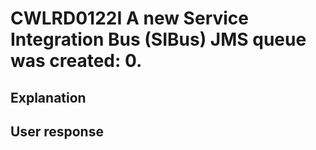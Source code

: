 # CWLRD0122I A new Service Integration Bus (SIBus) JMS queue was created: 0.

## Explanation

## User response